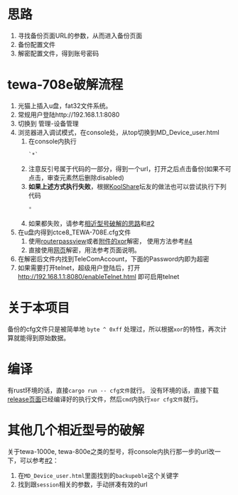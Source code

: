 # 思路
1. 寻找备份页面URL的参数，从而进入备份页面
1. 备份配置文件
1. 解密配置文件，得到账号密码
# tewa-708e破解流程
1. 光猫上插入u盘，fat32文件系统。
1. 常规用户登陆http://192.168.1.1:8080
1. 切换到 管理-设备管理
1. 浏览器进入调试模式，在console处，从top切换到MD_Device_user.html
    1. 在console内执行
        ```
        `*`
        ```
    1. 注意反引号属于代码的一部分，得到一个url，打开之后点击备份(如果不可点击，审查元素然后删除disabled)
    1. **如果上述方式执行失败**，根据[KoolShare](https://koolshare.cn/forum.php?mod=redirect&goto=findpost&ptid=166510&pid=2227183)坛友的做法也可以尝试执行下列代码
        ```js
        *
        ```
    1. 如果都失败，请参考[相近型号破解的思路](#其他几个相近型号的破解)和[#2](https://github.com/jonirrings/xor/issues/2)
1. 在u盘内得到ctce8_TEWA-708E.cfg文件
    1. 使用[routerpassview](http://www.nirsoft.net/utils/router_password_recovery.html)或者[附件的xor](https://github.com/jonirrings/xor/releases)解密， 使用方法参考[#4](https://github.com/jonirrings/xor/issues/4)
    1. 直接使用[网页](https://jonirrings.github.io/xor/)解密，用法参考页面说明。
1. 在解密后文件内找到TeleComAccount，下面的Password内即为超密
1. 如果需要打开telnet，超级用户登陆后，打开 http://192.168.1.1:8080/enableTelnet.html 即可启用telnet

# 关于本项目
备份的cfg文件只是被简单地 `byte ^ 0xff` 处理过，所以根据`xor`的特性，再次计算就能得到原始数据。

# 编译
有rust环境的话，直接`cargo run -- cfg文件`就行。
没有环境的话，直接下载[release页面](https://github.com/jonirrings/xor/releases)已经编译好的执行文件，然后`cmd`内执行`xor cfg文件`就行。

# 其他几个相近型号的破解
关于tewa-1000e, tewa-800e之类的型号，将console内执行那一步的url改一下，可以参考[#2](https://github.com/jonirrings/xor/issues/2)：
1. 在`MD_Device_user.html`里面找到的`backupeble`这个关键字
1. 找到跟`session`相关的参数，手动拼凑有效的url
